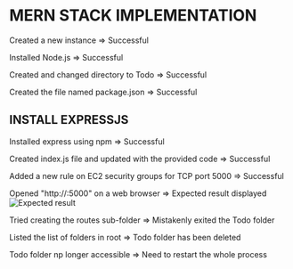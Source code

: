 # MERN STACK IMPLEMENTATION
Created a new instance => Successful

Installed Node.js => Successful

Created and changed directory to Todo => Successful

Created the file named package.json => Successful

## INSTALL EXPRESSJS
Installed express using npm => Successful

Created index.js file and updated with the provided code => Successful

Added a new rule on EC2 security groups for TCP port 5000 => Successful

Opened "http://<PublicIP-or-PublicDNS>:5000" on a web browser => Expected result displayed
![Expected result](https://user-images.githubusercontent.com/97810379/151631602-9fb278d2-b6d1-44ef-b70c-286386f0f14f.JPG)

Tried creating the routes sub-folder => Mistakenly exited the Todo folder

Listed the list of folders in root => Todo folder has been deleted
  
Todo folder np longer accessible => Need to restart the whole process

